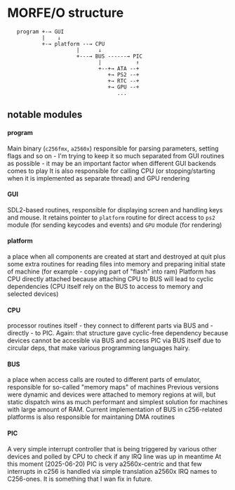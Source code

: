 
# MORFE/O structure

```
   program +-→ GUI
           |    ↓
           +-→ platform --→ CPU
                      |      ↓ 
                      +---→ BUS ------→ PIC
                             |           ↑
                             +--+→ ATA --+
                                +→ PS2 --+
                                +→ RTC --+
                                +→ GPU --+
                                   ...
```

## notable modules

#### program

Main binary (``c256fmx``, ``a2560x``) responsible for parsing
parameters, setting flags and so on - I'm trying to keep it
so much separated from GUI routines as possible - it may be
an important factor when different GUI backends comes to play
It is also responsible for calling CPU (or stopping/starting
when it is implemented as separate thread) and GPU rendering

#### GUI

SDL2-based routines, responsible for displaying screen and 
handling keys and mouse. It retains pointer to ``platform``
routine for direct access to ``ps2`` module (for sending 
keycodes and events) and ``GPU`` module (for rendering)

#### platform

a place when all components are created at start and 
destroyed at quit plus some extra routines for reading 
files into memory and preparing initial state of machine
(for example - copying part of "flash" into ram)
Platform has CPU directly attached because attaching CPU
to BUS will lead to cyclic dependencies (CPU itself rely
on the BUS to access to memory and selected devices)

#### CPU

processor routines itself - they connect to different parts
via BUS and - directly - to PIC. Again: that structure gave
cyclic-free dependency because devices cannot be accesible
via BUS and access PIC via BUS itself due to circular deps,
that make various programming languages hairy.

#### BUS

a place when access calls are routed to different parts of
emulator, responsible for so-called "memory maps" of machines
Previous versions were dynamic and devices were attached to
memory regions at will, but static dispatch wins as much
performant and simplest solution for machines with large amount
of RAM.
Current implementation of BUS in c256-related platforms is also
responsible for maintaning DMA routines

#### PIC

A very simple interrupt controller that is being triggered by
various other devices and polled by CPU to check if any IRQ line
was up in meantime
At this moment (2025-06-20) PIC is very a2560x-centric and that
few interrupts in c256 is handled via simple translation a2560x
IRQ names to C256-ones. It is something that I wan fix in future.

